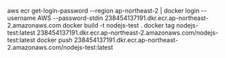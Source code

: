 aws ecr get-login-password --region ap-northeast-2 | docker login --username AWS --password-stdin 238454137191.dkr.ecr.ap-northeast-2.amazonaws.com
docker build -t nodejs-test .
docker tag nodejs-test:latest 238454137191.dkr.ecr.ap-northeast-2.amazonaws.com/nodejs-test:latest
docker push 238454137191.dkr.ecr.ap-northeast-2.amazonaws.com/nodejs-test:latest
